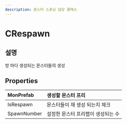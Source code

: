 ```yaml
---
description: 몬스터 스포닝 담당 클래스
---
```


# CRespawn

## 설명 

 방 마다 생성되는 몬스터들의 생성

## Properties

| MonPrefab | 생성할 몬스터 프리 |
| :--- | :--- |
| IsRespawn | 몬스터들이 재 생성 되는지 체크  |
| SpawnNumber | 설정한 몬스터 프리팹이 생성되는 수  |

